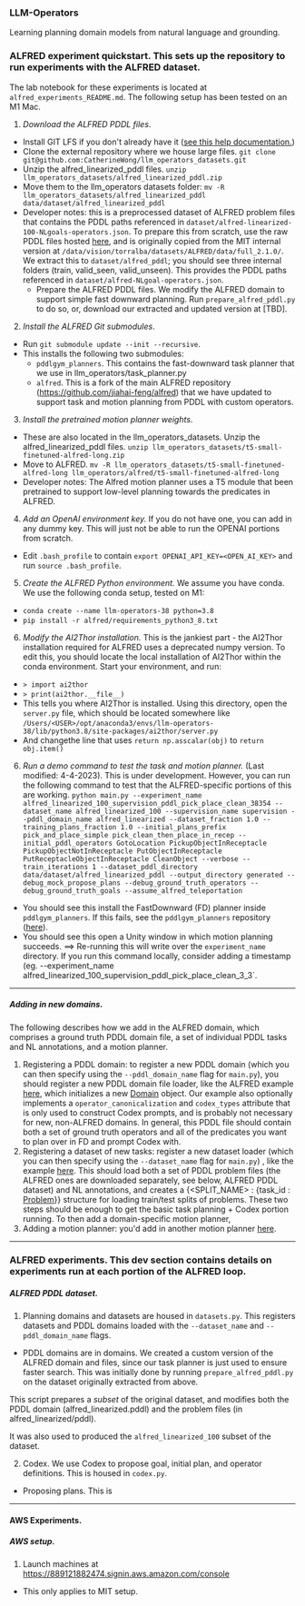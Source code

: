### LLM-Operators
Learning planning domain models from natural language and grounding.

### ALFRED experiment quickstart. This sets up the repository to run experiments with the ALFRED dataset.
The lab notebook for these experiments is located at `alfred_experiments_README.md`.
The following setup has been tested on an M1 Mac.
1. *Download the ALFRED PDDL files*. 
-  Install GIT LFS if you don't already have it ([see this help documentation.](https://docs.github.com/en/repositories/working-with-files/managing-large-files/installing-git-large-file-storage))
- Clone the external repository where we house large files. `git clone git@github.com:CatherineWong/llm_operators_datasets.git`
- Unzip the alfred_linearized_pddl files. `unzip llm_operators_datasets/alfred_linearized_pddl.zip`
- Move them to the llm_operators datasets folder: `mv -R llm_operators_datasets/alfred_linearized_pddl data/dataset/alfred_linearized_pddl`
- Developer notes: this is a preprocessed dataset of ALFRED problem files that contains the PDDL paths referenced in `dataset/alfred-linearized-100-NLgoals-operators.json`. To prepare this from scratch, use the raw PDDL files hosted [here](https://drive.google.com/file/d/1sg8v1hf40Eu1K7hLGZ_LP5I-9N4zwLCU/view?usp=sharing), and is originally copied from the MIT internal version at `/data/vision/torralba/datasets/ALFRED/data/full_2.1.0/`. We extract this to `dataset/alfred_pddl`; you should see three internal folders (train, valid_seen, valid_unseen). This provides the PDDL paths referenced in `dataset/alfred-NLgoal-operators.json`.
   - Prepare the ALFRED PDDL files. We modify the ALFRED domain to support simple fast downward planning. Run `prepare_alfred_pddl.py` to do so, or, download our extracted and updated version at [TBD].
2. *Install the ALFRED Git submodules*. 
- Run `git submodule update --init --recursive`.
- This installs the following two submodules:
   - `pddlgym_planners`. This contains the fast-downward task planner that we use in llm_operators/task_planner.py
   - `alfred`. This is a fork of the main ALFRED repository (https://github.com/jiahai-feng/alfred) that we have updated to support task and motion planning from PDDL with custom operators.

3. *Install the pretrained motion planner weights*. 
- These are also located in the llm_operators_datasets.  Unzip the alfred_linearized_pddl files. `unzip llm_operators_datasets/t5-small-finetuned-alfred-long.zip`
- Move to ALFRED. `mv -R llm_operators_datasets/t5-small-finetuned-alfred-long llm_operators/alfred/t5-small-finetuned-alfred-long`
- Developer notes: The Alfred motion planner uses a T5 module that been pretrained to support low-level planning towards the predicates in ALFRED. 

4. *Add an OpenAI environment key.* If you do not have one, you can add in any dummy key. This will just not be able to run the OPENAI portions from scratch.
- Edit `.bash_profile` to contain `export OPENAI_API_KEY=<OPEN_AI_KEY>` and run `source .bash_profile`.

5. *Create the ALFRED Python environment.* We assume you have conda. We use the following conda setup, tested on M1:
-  `conda create --name llm-operators-38 python=3.8`
-   `pip install -r alfred/requirements_python3_8.txt`

6. *Modify the AI2Thor installation.* This is the jankiest part - the AI2Thor installation required for ALFRED uses a deprecated numpy version. To edit this, you should locate the local installation of AI2Thor within the conda environment. Start your environment, and run:
- `> import ai2thor`
- `> print(ai2thor.__file__)`
- This tells you where AI2Thor is installed. Using this directory, open the `server.py` file, which should be located somewhere like `/Users/<USER>/opt/anaconda3/envs/llm-operators-38/lib/python3.8/site-packages/ai2thor/server.py`
- And changethe line that uses `return np.asscalar(obj)` to `return obj.item()`

6. *Run a demo command to test the task and motion planner.*  (Last modified: 4-4-2023). This is under development. However, you can run the following command to test that the ALFRED-specific portions of this are working.
```python main.py --experiment_name alfred_linearized_100_supervision_pddl_pick_place_clean_38354 --dataset_name alfred_linearized_100 --supervision_name supervision --pddl_domain_name alfred_linearized --dataset_fraction 1.0 --training_plans_fraction 1.0 --initial_plans_prefix pick_and_place_simple pick_clean_then_place_in_recep --initial_pddl_operators GotoLocation PickupObjectInReceptacle PickupObjectNotInReceptacle PutObjectInReceptacle PutReceptacleObjectInReceptacle CleanObject --verbose --train_iterations 1 --dataset_pddl_directory data/dataset/alfred_linearized_pddl --output_directory generated --debug_mock_propose_plans --debug_ground_truth_operators --debug_ground_truth_goals --assume_alfred_teleportation```
- You should see this install the FastDownward (FD) planner inside `pddlgym_planners`. If this fails, see the `pddlgym_planners` repository ([here](https://github.com/ronuchit/pddlgym_planners.git)).
- You should see this open a Unity window in which motion planning succeeds.
==> Re-running this will write over the `experiment_name` directory. If you run this command locally, consider adding a timestamp (eg. --experiment_name alfred_linearized_100_supervision_pddl_pick_place_clean_3_3`.
--------------------------------------------
##### Adding in new domains. 
The following describes how we add in the ALFRED domain, which comprises a ground truth PDDL domain file, a set of individual PDDL tasks and NL annotations, and a motion planner.
1. Registering a PDDL domain: to register a new PDDL domain (which you can then specify using the `--pddl_domain_name` flag for `main.py`), you should register a new PDDL domain file loader, like the ALFRED example [here](https://github.com/CatherineWong/llm-operators/blob/main/datasets.py#L201), which initializes a new [Domain](https://github.com/CatherineWong/llm-operators/blob/main/pddl.py#L14) object. Our example also optionally implements a `operator_canonicalization` and `codex_types` attribute that is only used to construct Codex prompts, and is probably not necessary for new, non-ALFRED domains. In general, this PDDL file should contain both a set of ground truth operators and all of the predicates you want to plan over in FD and prompt Codex with.
2. Registering a dataset of new tasks: register a new dataset loader (which you can then specify using the `--dataset_name` flag for `main.py`) , like the example [here](https://github.com/CatherineWong/llm-operators/blob/main/datasets.py#L447). This should load both a set of PDDL problem files (the ALFRED ones are downloaded separately, see below, ALFRED PDDL dataset) and NL annotations, and creates a {<SPLIT_NAME> : {task_id : [Problem](https://github.com/CatherineWong/llm-operators/blob/main/datasets.py#L14)}} structure for loading train/test splits of problems.
These two steps should be enough to get the basic task planning + Codex portion running. To then add a domain-specific motion planner,
3. Adding a motion planner: you'd add in another motion planner [here](https://github.com/CatherineWong/llm-operators/blob/main/motion_planner.py#L30).

--------------------------------------------
### ALFRED experiments. This dev section contains details on experiments run at each portion of the ALFRED loop.
##### ALFRED PDDL dataset.
1. Planning domains and datasets are housed in `datasets.py`. This registers datasets and PDDL domains loaded with the `--dataset_name` and `--pddl_domain_name` flags. 
- PDDL domains are in domains. We created a custom version of the ALFRED domain and files, since our task planner is just used to ensure faster search. This was initially done by running `prepare_alfred_pddl.py` on the dataset originally extracted from above.

This script prepares a *subset* of the original dataset, and modifies both the PDDL domain (alfred_linearized.pddl) and the problem files (in alfred_linearized/pddl).

It was also used to produced the `alfred_linearized_100` subset of the dataset.

2. Codex. We use Codex to propose goal, initial plan, and operator definitions. This is housed in `codex.py`.
- Proposing plans. This is 


--------------------------------------------
#### AWS Experiments.

##### AWS setup.
1. Launch machines at https://889121882474.signin.aws.amazon.com/console
- This only applies to MIT setup.

